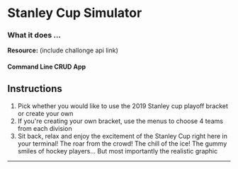 # Stanley Cup Simulator


### What it does ...

 **Resource:** (include challonge api link)

#### Command Line CRUD App


## Instructions

1. Pick whether you would like to use the 2019 Stanley cup playoff bracket or create your own
2. If you're creating your own bracket, use the menus to choose 4 teams from each division
3. Sit back, relax and enjoy the excitement of the Stanley Cup right here in your terminal! The roar from the crowd! The chill of the ice! The gummy smiles of hockey players... But most importantly the realistic graphic

---

